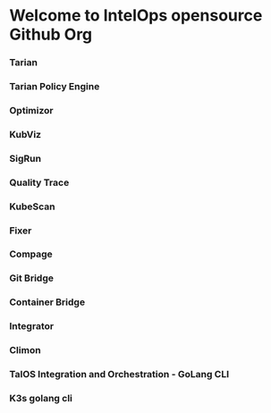 # Welcome to IntelOps opensource Github Org


### Tarian

### Tarian Policy Engine

### Optimizor

### KubViz

### SigRun

### Quality Trace

### KubeScan

### Fixer

### Compage 

### Git Bridge

### Container Bridge

### Integrator 

### Climon

### TalOS Integration and Orchestration - GoLang CLI

### K3s golang cli
